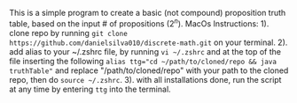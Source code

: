 This is a simple program to create a basic (not compound) proposition truth table, based on the input # of propositions ($2^n$).
MacOs Instructions:
1). clone repo by running `git clone https://github.com/danielsilva010/discrete-math.git` on your terminal.
2). add alias to your ~/.zshrc file, by running `vi ~/.zshrc` and at the top of the file inserting the following `alias ttg="cd ~/path/to/cloned/repo && java truthTable"` and replace "/path/to/cloned/repo" with your path to the cloned repo, then do `source ~/.zshrc`.
3). with all installations done, run the script at any time by entering `ttg` into the terminal.